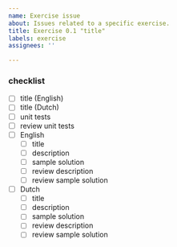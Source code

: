 ```yaml
---
name: Exercise issue
about: Issues related to a specific exercise.
title: Exercise 0.1 "title"
labels: exercise
assignees: ''

---
```


### checklist

- [ ] title (English)
- [ ] title (Dutch)
- [ ] unit tests
- [ ] review unit tests
- [ ] English
  - [ ] title
  - [ ] description
  - [ ] sample solution
  - [ ] review description
  - [ ] review sample solution
- [ ] Dutch
  - [ ] title
  - [ ] description
  - [ ] sample solution
  - [ ] review description
  - [ ] review sample solution
